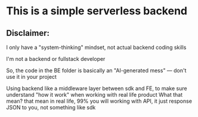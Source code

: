 # This is a simple serverless backend

## Disclaimer:

I only have a "system-thinking" mindset, not actual backend coding skills

I'm not a backend or fullstack developer

So, the code in the BE folder is basically an "AI-generated mess" — don't use it in your project

Using backend like a middleware layer between sdk and FE, to make sure understand "how it work" when working with real life product
What that mean? that mean in real life, 99% you will working with API, it just response JSON to you, not something like sdk
